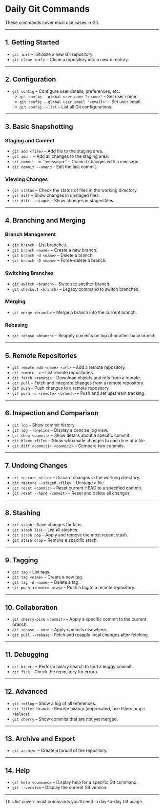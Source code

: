 # Daily Git Commands

These commands cover most use cases in Git.

---

## **1. Getting Started**
- `git init` – Initialize a new Git repository.
- `git clone <url>` – Clone a repository into a new directory.

---

## **2. Configuration**
- `git config` – Configure user details, preferences, etc.
    - `git config --global user.name "<name>"` – Set user name.
    - `git config --global user.email "<email>"` – Set user email.
    - `git config --list` – List all Git configurations.

---

## **3. Basic Snapshotting**
### **Staging and Commit**
- `git add <file>` – Add file to the staging area.
- `git add .` – Add all changes to the staging area.
- `git commit -m "<message>"` – Commit changes with a message.
- `git commit --amend` – Edit the last commit.

### **Viewing Changes**
- `git status` – Check the status of files in the working directory.
- `git diff` – Show changes in unstaged files.
- `git diff --staged` – Show changes in staged files.

---

## **4. Branching and Merging**
### **Branch Management**
- `git branch` – List branches.
- `git branch <name>` – Create a new branch.
- `git branch -d <name>` – Delete a branch.
- `git branch -D <name>` – Force-delete a branch.

### **Switching Branches**
- `git switch <branch>` – Switch to another branch.
- `git checkout <branch>` – Legacy command to switch branches.

### **Merging**
- `git merge <branch>` – Merge a branch into the current branch.

### **Rebasing**
- `git rebase <branch>` – Reapply commits on top of another base branch.

---

## **5. Remote Repositories**
- `git remote add <name> <url>` – Add a remote repository.
- `git remote -v` – List remote repositories.
- `git fetch <remote>` – Download objects and refs from a remote.
- `git pull` – Fetch and integrate changes from a remote repository.
- `git push` – Push changes to a remote repository.
- `git push -u <remote> <branch>` – Push and set upstream tracking.

---

## **6. Inspection and Comparison**
- `git log` – Show commit history.
- `git log --oneline` – Display a concise log view.
- `git show <commit>` – Show details about a specific commit.
- `git blame <file>` – Show who made changes to each line of a file.
- `git diff <commit1> <commit2>` – Compare two commits.

---

## **7. Undoing Changes**
- `git restore <file>` – Discard changes in the working directory.
- `git restore --staged <file>` – Unstage a file.
- `git reset <commit>` – Reset current HEAD to a specified commit.
- `git reset --hard <commit>` – Reset and delete all changes.

---

## **8. Stashing**
- `git stash` – Save changes for later.
- `git stash list` – List all stashes.
- `git stash pop` – Apply and remove the most recent stash.
- `git stash drop` – Remove a specific stash.

---

## **9. Tagging**
- `git tag` – List tags.
- `git tag <name>` – Create a new tag.
- `git tag -d <name>` – Delete a tag.
- `git push <remote> <tag>` – Push a tag to a remote repository.

---

## **10. Collaboration**
- `git cherry-pick <commit>` – Apply a specific commit to the current branch.
- `git rebase --onto` – Apply commits elsewhere.
- `git pull --rebase` – Fetch and reapply local changes after fetching.

---

## **11. Debugging**
- `git bisect` – Perform binary search to find a buggy commit.
- `git fsck` – Check the repository for errors.

---

## **12. Advanced**
- `git reflog` – Show a log of all references.
- `git filter-branch` – Rewrite history (deprecated, use filters or `git replace`).
- `git cherry` – Show commits that are not yet merged.

---

## **13. Archive and Export**
- `git archive` – Create a tarball of the repository.

---

## **14. Help**
- `git help <command>` – Display help for a specific Git command.
- `git --version` – Display the current Git version.

---

This list covers most commands you’ll need in day-to-day Git usage.